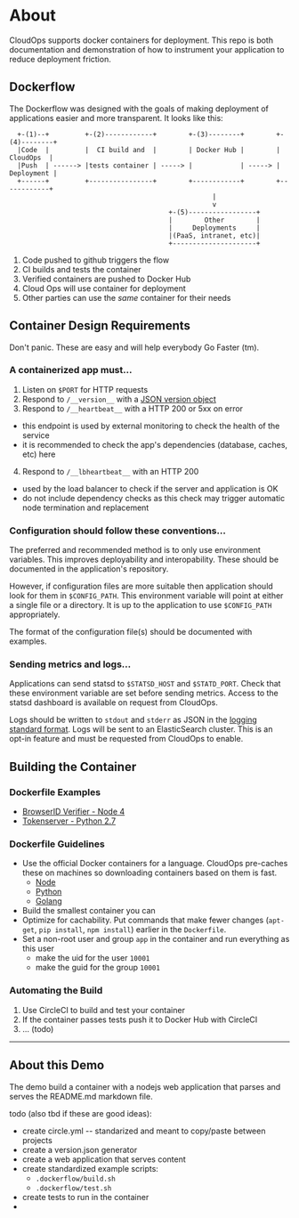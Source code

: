 # About

CloudOps supports docker containers for deployment. This repo is both documentation and demonstration of how to instrument your application to reduce deployment friction. 

## Dockerflow

The Dockerflow was designed with the goals of making deployment of applications easier and more transparent. It looks like this: 

````
  +-(1)--+         +-(2)------------+        +-(3)--------+        +-(4)--------+
  |Code  |         |  CI build and  |        | Docker Hub |        |  CloudOps  |
  |Push  | ------> |tests container | -----> |            | -----> | Deployment |
  +------+         +----------------+        +------------+        +------------+
                                                   |
                                                   v
                                        +-(5)-----------------+
                                        |        Other        |
                                        |     Deployments     |
                                        |(PaaS, intranet, etc)|
                                        +---------------------+

````

1. Code pushed to github triggers the flow
2. CI builds and tests the container
3. Verified containers are pushed to Docker Hub
4. Cloud Ops will use container for deployment
5. Other parties can use the *same* container for their needs


## Container Design Requirements

Don't panic. These are easy and will help everybody Go Faster (tm).

### A containerized app must...

1. Listen on `$PORT` for HTTP requests
2. Respond to `/__version__` with a [JSON version object](https://docs.google.com/document/d/1rGVyiLYvZyKE2oHcSVx-vBmQRKhs1kLLgn7xeCs6qKs/edit?usp=sharing)
3. Respond to `/__heartbeat__` with a HTTP 200 or 5xx on error
  * this endpoint is used by external monitoring to check the health of the service
  * it is recommended to check the app's dependencies (database, caches, etc) here
4. Respond to `/__lbheartbeat__` with an HTTP 200
  * used by the load balancer to check if the server and application is OK
  * do not include dependency checks as this check may trigger automatic node termination and replacement

### Configuration should follow these conventions...

The preferred and recommended method is to only use environment variables. This improves deployability and interopability. These should be documented in the application's repository.

However, if configuration files are more suitable then application should look for them in `$CONFIG_PATH`. This environment variable will point at either a single file or a directory. It is up to the application to use `$CONFIG_PATH` appropriately. 

The format of the configuration file(s) should be documented with examples. 

### Sending metrics and logs...

Applications can send statsd to `$STATSD_HOST` and `$STATD_PORT`. Check that these environment variable are set before sending metrics. Access to the statsd dashboard is available on request from CloudOps.

Logs should be written to `stdout` and `stderr` as JSON in the [logging standard format](https://mana.mozilla.org/wiki/pages/viewpage.action?pageId=42895640). Logs will be sent to an ElasticSearch cluster. This is an opt-in feature and must be requested from CloudOps to enable.


## Building the Container

### Dockerfile Examples 

* [BrowserID Verifier - Node 4](https://github.com/mozilla/browserid-verifier/blob/master/Dockerfile)
* [Tokenserver - Python 2.7](https://github.com/mozilla-services/tokenserver/blob/master/Dockerfile)

### Dockerfile Guidelines

* Use the official Docker containers for a language. CloudOps pre-caches these on machines so downloading containers based on them is fast. 
  * [Node](https://hub.docker.com/_/node/)
  * [Python](https://hub.docker.com/_/python/)
  * [Golang](https://hub.docker.com/_/golang/)
* Build the smallest container you can
* Optimize for cachability. Put commands that make fewer changes (`apt-get`, `pip install`, `npm install`) earlier in the `Dockerfile`.
* Set a non-root user and group `app` in the container and run everything as this user
  * make the uid for the user `10001`
  * make the guid for the group `10001`


### Automating the Build

1. Use CircleCI to build and test your container
2. If the container passes tests push it to Docker Hub with CircleCI
3. ... (todo)

----

## About this Demo

The demo build a container with a nodejs web application that parses and serves the README.md markdown file.

todo (also tbd if these are good ideas):

* create circle.yml -- standarized and meant to copy/paste between projects
* create a version.json generator
* create a web application that serves content
* create standardized example scripts: 
  * `.dockerflow/build.sh`
  * `.dockerflow/test.sh`
* create tests to run in the container
* 